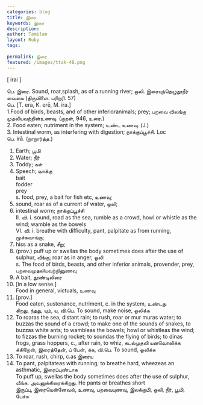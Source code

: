 ```yaml
---
categories: blog
title: இரை
keywords: இரை
description: 
author: Tamilan
layout: Ruby
tags: 
 
permalink: இரை
featured: /images/ttak-48.png
---
```

  
[ irai ]  
  
பெ. இரை. Sound, roar,splash, as of a running river; ஒலி. இரையுந்தெழுதூநீர் வையை (திருவிளை. பரிநரி. 57)  
பெ. [T. era, K. erē, M. ira.]  
1.Food of birds, beasts, and of other inferioranimals; prey; பறவை விலங்கு முதலியவற்றின்உணவு. (குறள், 946, உரை.)  
2. Food eaten; nutriment in the system; உண்ட உணவு. (J.)  
3. Intestinal worm, as interfering with digestion; நாக்குப்பூச்சி. Loc  
பெ. irā. (நாநார்த்த.)  
1. Earth; பூமி  
2. Water; நீர்  
3. Toddy; கள்  
4. Speech; வாக்கு  
bait  
fodder  
prey  
s. food, prey, a bait for fish etc, உணவு;  
2. sound, roar as of a current of water, ஒலி;  
3. intestinal worm; நாக்குப்பூச்சி  
II. வி. i. sound, road as the sea, rumble as a crowd, howl or whistle as the wind; wamble as the bowels  
VI. வி. i. breathe with difficulty, pant, palpitate as from running, மூச்சுவாங்கு;  
2. hiss as a snake, சீறு;  
3. (prov.) puff up or swellas the body sometimes does after the use of sulphur, வீங்கு; roar as in anger, ஒலி  
s. The food of birds, beasts, and other inferior animals, provender, prey, பறவைமுதலியவற்றினுணவு  
2. A bait, தூண்டிலிரை  
3. [in a low sense.]  
Food in general, victuals, உணவு  
4. [prov.]  
Food eaten, sustenance, nutriment, c. in the system, உண்டது  
கிறது, ந்தது, யும், ய, வி.பெ. To sound, make noise, ஒலிக்க  
2. To roaras the sea, distant rain; to rush, roar or mur muras water; to buzzas the sound of a crowd; to make one of the sounds of snakes, to buzzas white ants; to wambleas the bowels; howl or whistleas the wind; to fizzas the burning rocket; to soundas the flying of birds; to dinas frogs, grass hoppers, c., after rain, to whiz, கடல்முதலி யனவொலிக்க  
க்கிறேன், இரைத்தேன், ப் பேன், க்க, வி.பெ. To sound, ஒலிக்க  
2. To roar, rush, chirp, c.as இரைய  
3. To pant, palpitateas with running; to breathe hard, wheezeas an asthmatic, இரைப்புண்டாக  
To puff up, swellas the body sometimes does after the use of sulphur, வீங்க. அவனுக்கிரைக்கிறது. He pants or breathes short  
இருப்பு, இரையென்னேவல், உணவு, பறவையுணவு, இலக்குமி, ஒலி, நீர், பூமி, பேச்சு